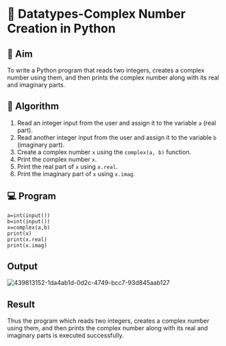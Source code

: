 # 🧮 Datatypes-Complex Number Creation in Python

## 🎯 Aim
To write a Python program that reads two integers, creates a complex number using them, and then prints the complex number along with its real and imaginary parts.

## 🧠 Algorithm
1. Read an integer input from the user and assign it to the variable `a` (real part).
2. Read another integer input from the user and assign it to the variable `b` (imaginary part).
3. Create a complex number `x` using the `complex(a, b)` function.
4. Print the complex number `x`.
5. Print the real part of `x` using `x.real`.
6. Print the imaginary part of `x` using `x.imag`.

## 💻 Program

```
a=int(input())
b=int(input())
x=complex(a,b)
print(x)
print(x.real)
print(x.imag)
```
## Output

![439813152-1da4ab1d-0d2c-4749-bcc7-93d845aab127](https://github.com/user-attachments/assets/f85f736c-1cef-4be0-8d65-155b07f6d727)

## Result

Thus the program which reads two integers, creates a complex number using them, and then prints the complex number along with its real and imaginary parts is executed successfully.
